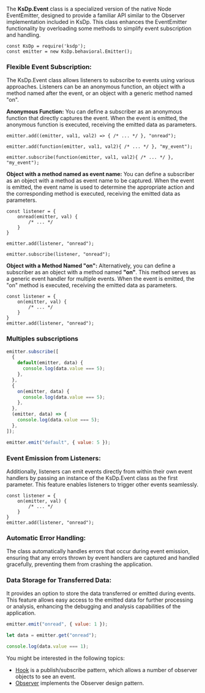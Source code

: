 The **KsDp.Event** class is a specialized version of the native Node EventEmitter, designed to provide a familiar API similar to the Observer implementation included in KsDp. This class enhances the EventEmitter functionality by overloading some methods to simplify event subscription and handling.

```Js
const KsDp = require('ksdp');
const emitter = new KsDp.behavioral.Emitter();
```

### Flexible Event Subscription:

The KsDp.Event class allows listeners to subscribe to events using various approaches. Listeners can be an anonymous function, an object with a method named after the event, or an object with a generic method named "on".

**Anonymous Function:** You can define a subscriber as an anonymous function that directly captures the event. When the event is emitted, the anonymous function is executed, receiving the emitted data as parameters.

```Js
emitter.add((emitter, val1, val2) => { /* ... */ }, "onread");

emitter.add(function(emitter, val1, val2){ /* ... */ }, "my_event");

emitter.subscribe(function(emitter, val1, val2){ /* ... */ }, "my_event");
```

**Object with a method named as event name:** You can define a subscriber as an object with a method as event name to be captured. When the event is emitted, the event name is used to determine the appropriate action and the corresponding method is executed, receiving the emitted data as parameters.

```Js
const listener = {
    onread(emitter, val) {
        /* ... */
    }
}

emitter.add(listener, "onread");

emitter.subscribe(listener, "onread");
```

**Object with a Method Named "on":** Alternatively, you can define a subscriber as an object with a method named **"on"**. This method serves as a generic event handler for multiple events. When the event is emitted, the "on" method is executed, receiving the emitted data as parameters.

```Js
const listener = {
    on(emitter, val) {
        /* ... */
    }
}
emitter.add(listener, "onread");
```

### Multiples subscriptions

```js
emitter.subscribe([
  {
    default(emitter, data) {
      console.log(data.value === 5);
    },
  },
  {
    on(emitter, data) {
      console.log(data.value === 5);
    },
  },
  (emitter, data) => {
    console.log(data.value === 5);
  },
]);

emitter.emit("default", { value: 5 });
```

### Event Emission from Listeners:

Additionally, listeners can emit events directly from within their own event handlers by passing an instance of the KsDp.Event class as the first parameter. This feature enables listeners to trigger other events seamlessly.

```Js
const listener = {
    on(emitter, val) {
        /* ... */
    }
}
emitter.add(listener, "onread");
```

### Automatic Error Handling:

The class automatically handles errors that occur during event emission, ensuring that any errors thrown by event handlers are captured and handled gracefully, preventing them from crashing the application.

### Data Storage for Transferred Data:

It provides an option to store the data transferred or emitted during events. This feature allows easy access to the emitted data for further processing or analysis, enhancing the debugging and analysis capabilities of the application.

```js
emitter.emit("onread", { value: 1 });

let data = emitter.get("onread");

console.log(data.value === 1);
```

You might be interested in the following topics:

- [Hook](./integration.hook.md) is a publish/subscribe pattern, which allows a number of observer objects to see an event.
- [Observer](./behavioral.observer.md) implements the Observer design pattern.
